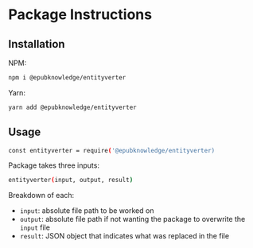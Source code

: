 # Package Instructions

## Installation

NPM:

```bash
npm i @epubknowledge/entityverter
```

Yarn:

```bash
yarn add @epubknowledge/entityverter
```

## Usage

```bash
const entityverter = require('@epubknowledge/entityverter)
```

Package takes three inputs:

```bash
entityverter(input, output, result)
```

Breakdown of each:

- `input`: absolute file path to be worked on
- `output`: absolute file path if not wanting the package to overwrite the `input` file
- `result`: JSON object that indicates what was replaced in the file
